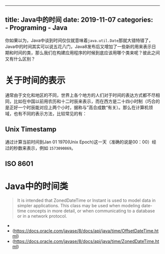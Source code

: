 
---
title: Java中的时间
date: 2019-11-07
categories:  
    - Programing
    - Java
---
你如果以为，Java中谈到时间仅仅就意味着`java.util.Date`那就大错特错了，Java中的时间其实可以说五花八门，Java8发布后又增加了一些新的用来表示日期和时间的类，那么我们在构建应用程序的时候到底应该用哪个类来呢？彼此之间又有什么区别？

<!-- more -->

# 关于时间的表示
通常由于文化和地区的不同，世界上各个地方的人们对于时间的表达方式都不尽相同，比如在中国以前用农历和十二时辰来表示，而在西方是二十四小时制（巧合的是正好一个时辰能对应上两个小时，据称与”高合成数“有关）。那么在计算机领域，也有不同的表示方法，比较常见的有：

## Unix Timestamp
通过计算当前时间到Jan 01 1970(Unix Epoch)这一天（准确的说是00：00）经过的秒数来表示，例如 `1573090869`。

## ISO 8601
# Java中的时间类

>It is intended that ZonedDateTime or Instant is used to model data in simpler applications. This class may be used when modeling date-time concepts in more detail, or when communicating to a database or in a network protocol.


* [](https://stackoverflow.com/questions/30234594/whats-the-difference-between-java-8-zoneddatetime-and-offsetdatetime)
* (https://docs.oracle.com/javase/8/docs/api/java/time/OffsetDateTime.html)
* (https://docs.oracle.com/javase/8/docs/api/java/time/ZonedDateTime.html)